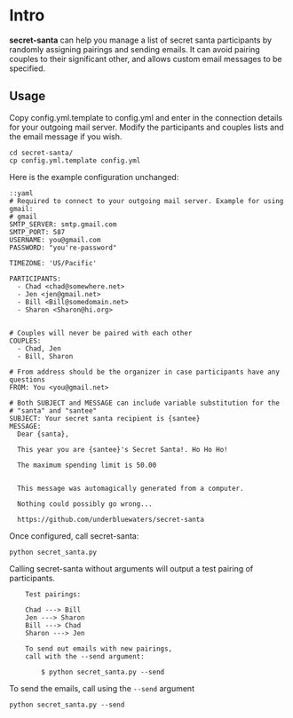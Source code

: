 Intro
=====

**secret-santa** can help you manage a list of secret santa participants by
randomly assigning pairings and sending emails. It can avoid pairing 
couples to their significant other, and allows custom email messages to be 
specified.

Usage
-----

Copy config.yml.template to config.yml and enter in the connection details 
for your outgoing mail server. Modify the participants and couples lists and 
the email message if you wish.

    cd secret-santa/
    cp config.yml.template config.yml

Here is the example configuration unchanged:

    ::yaml
    # Required to connect to your outgoing mail server. Example for using gmail:
    # gmail
    SMTP_SERVER: smtp.gmail.com
    SMTP_PORT: 587
    USERNAME: you@gmail.com
    PASSWORD: "you're-password"

    TIMEZONE: 'US/Pacific'

    PARTICIPANTS:
      - Chad <chad@somewhere.net>
      - Jen <jen@gmail.net>
      - Bill <Bill@somedomain.net>
      - Sharon <Sharon@hi.org>


    # Couples will never be paired with each other
    COUPLES:
      - Chad, Jen
      - Bill, Sharon

    # From address should be the organizer in case participants have any questions
    FROM: You <you@gmail.net>

    # Both SUBJECT and MESSAGE can include variable substitution for the 
    # "santa" and "santee"
    SUBJECT: Your secret santa recipient is {santee}
    MESSAGE: 
      Dear {santa},

      This year you are {santee}'s Secret Santa!. Ho Ho Ho!

      The maximum spending limit is 50.00


      This message was automagically generated from a computer. 

      Nothing could possibly go wrong...

      https://github.com/underbluewaters/secret-santa

Once configured, call secret-santa:

    python secret_santa.py

Calling secret-santa without arguments will output a test pairing of 
participants.

        Test pairings:

        Chad ---> Bill
        Jen ---> Sharon
        Bill ---> Chad
        Sharon ---> Jen

        To send out emails with new pairings,
        call with the --send argument:

            $ python secret_santa.py --send

To send the emails, call using the `--send` argument

    python secret_santa.py --send